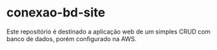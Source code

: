 # conexao-bd-site
Este repositório é destinado a aplicação web de um simples CRUD com banco de dados, porém configurado na AWS.
